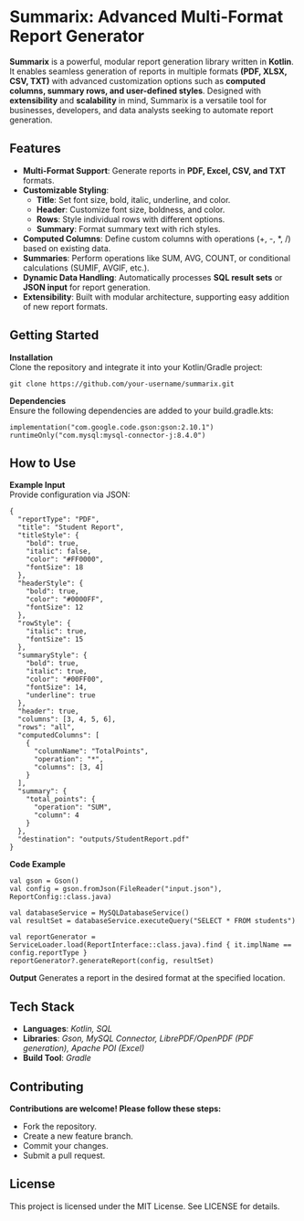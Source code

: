 # **Summarix: Advanced Multi-Format Report Generator**  

**Summarix** is a powerful, modular report generation library written in **Kotlin**. It enables seamless generation of reports in multiple formats **(PDF, XLSX, CSV, TXT)** with advanced customization options such as **computed columns, summary rows, and user-defined styles**. Designed with **extensibility** and **scalability** in mind, Summarix is a versatile tool for businesses, developers, and data analysts seeking to automate report generation.

## **Features**
- **Multi-Format Support**: Generate reports in **PDF, Excel, CSV, and TXT** formats.  
- **Customizable Styling**:  
  - **Title**: Set font size, bold, italic, underline, and color.  
  - **Header**: Customize font size, boldness, and color.  
  - **Rows**: Style individual rows with different options.  
  - **Summary**: Format summary text with rich styles.  
- **Computed Columns**: Define custom columns with operations (+, -, *, /) based on existing data.  
- **Summaries**: Perform operations like SUM, AVG, COUNT, or conditional calculations (SUMIF, AVGIF, etc.).  
- **Dynamic Data Handling**: Automatically processes **SQL result sets** or **JSON input** for report generation.  
- **Extensibility**: Built with modular architecture, supporting easy addition of new report formats.  


## Getting Started
**Installation**  
Clone the repository and integrate it into your Kotlin/Gradle project:  
```
git clone https://github.com/your-username/summarix.git
```

**Dependencies**  
Ensure the following dependencies are added to your build.gradle.kts:  
```
implementation("com.google.code.gson:gson:2.10.1")
runtimeOnly("com.mysql:mysql-connector-j:8.4.0")
```

## How to Use  
**Example Input**  
Provide configuration via JSON:  

```
{
  "reportType": "PDF",
  "title": "Student Report",
  "titleStyle": {
    "bold": true,
    "italic": false,
    "color": "#FF0000",
    "fontSize": 18
  },
  "headerStyle": {
    "bold": true,
    "color": "#0000FF",
    "fontSize": 12
  },
  "rowStyle": {
    "italic": true,
    "fontSize": 15
  },
  "summaryStyle": {
    "bold": true,
    "italic": true,
    "color": "#00FF00",
    "fontSize": 14,
    "underline": true
  },
  "header": true,
  "columns": [3, 4, 5, 6],
  "rows": "all",
  "computedColumns": [
    {
      "columnName": "TotalPoints",
      "operation": "*",
      "columns": [3, 4]
    }
  ],
  "summary": {
    "total_points": {
      "operation": "SUM",
      "column": 4
    }
  },
  "destination": "outputs/StudentReport.pdf"
}
```


**Code Example**
```
val gson = Gson()
val config = gson.fromJson(FileReader("input.json"), ReportConfig::class.java)

val databaseService = MySQLDatabaseService()
val resultSet = databaseService.executeQuery("SELECT * FROM students")

val reportGenerator = ServiceLoader.load(ReportInterface::class.java).find { it.implName == config.reportType }
reportGenerator?.generateReport(config, resultSet)
```

**Output**
Generates a report in the desired format at the specified location.

## Tech Stack
- **Languages**: *Kotlin, SQL*  
- **Libraries**: *Gson, MySQL Connector, LibrePDF/OpenPDF (PDF generation), Apache POI (Excel)*  
- **Build Tool**: *Gradle*  


## Contributing
**Contributions are welcome! Please follow these steps:**  
- Fork the repository.  
- Create a new feature branch.  
- Commit your changes.  
- Submit a pull request.  


## License
This project is licensed under the MIT License. See LICENSE for details.  
